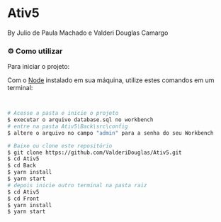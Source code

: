 # Ativ5

By Julio de Paula Machado e Valderi Douglas Camargo

### :gear: Como utilizar

Para iniciar o projeto:

Com o [Node](https://nodejs.org/en/) instalado em sua máquina, utilize estes comandos em um terminal:

```bash


# Acesse a pasta e inicie o projeto
$ executar o arquivo database.sql no workbench
# entre na pasta Ativ5\Back\src\config
$ altere o arquivo no campo "admin" para a senha do seu Workbench

# Baixe ou clone este repositório
$ git clone https://github.com/ValderiDouglas/Ativ5.git
$ cd Ativ5
$ cd Back
$ yarn install
$ yarn start
# depois inicie outro terminal na pasta raiz
$ cd Ativ5
$ cd Front
$ yarn install
$ yarn start

```

